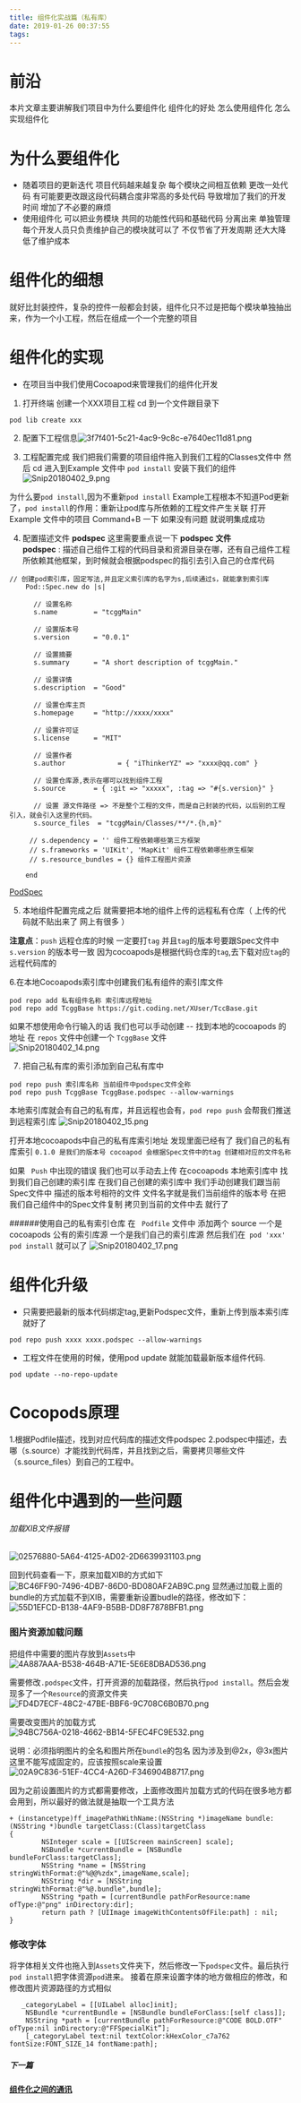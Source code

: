 ```yaml
---
title: 组件化实战篇（私有库）
date: 2019-01-26 00:37:55
tags:
---
```

#  **前沿**
本片文章主要讲解我们项目中为什么要组件化  组件化的好处 怎么使用组件化  怎么实现组件化

 # **为什么要组件化**
- 随着项目的更新迭代  项目代码越来越复杂   每个模块之间相互依赖 更改一处代码 有可能要更改跟这段代码耦合度非常高的多处代码 导致增加了我们的开发时间  增加了不必要的麻烦 
- 使用组件化 可以把业务模块 共同的功能性代码和基础代码 分离出来 单独管理  每个开发人员只负责维护自己的模块就可以了  不仅节省了开发周期  还大大降低了维护成本


 #  **组件化的细想**
 就好比封装控件，复杂的控件一般都会封装，组件化只不过是把每个模块单独抽出来，作为一个小工程，然后在组成一个一个完整的项目

 # **组件化的实现**
- 在项目当中我们使用Cocoapod来管理我们的组件化开发

1. 打开终端 创建一个XXX项目工程
cd 到一个文件跟目录下
```
pod lib create xxx
```

2. 配置下工程信息![3f7f401-5c21-4ac9-9c8c-e7640ec11d81.png](https://github.com/MExuanHe/MExuanHe.github.io/raw/master/fancybox/images/16a34c82e48c81b1.png)

3. 工程配置完成 我们把我们需要的项目组件拖入到我们工程的Classes文件中  然后 cd 进入到Example 文件中 ```pod install``` 安装下我们的组件 ![Snip20180402_9.png](https://github.com/MExuanHe/MExuanHe.github.io/raw/master/fancybox/images/16a34c82e92cdb69.png)

为什么要```pod install```,因为不重新```pod install```   Example工程根本不知道Pod更新了，```pod install```的作用：重新让pod库与所依赖的工程文件产生关联
打开  Example 文件中的项目 Command+B 一下 如果没有问题 就说明集成成功


4. 配置描述文件   **podspec**
这里需要重点说一下 **podspec 文件**  
**podspec** : 描述自己组件工程的代码目录和资源目录在哪，还有自己组件工程所依赖其他框架，到时候就会根据podspec的指引去引入自己的仓库代码

```
// 创建pod索引库，固定写法,并且定义索引库的名字为s,后续通过s，就能拿到索引库
    Pod::Spec.new do |s|
    
      // 设置名称
      s.name         = "tcggMain"
    
      // 设置版本号
      s.version      = "0.0.1"
    
      // 设置摘要
      s.summary      = "A short description of tcggMain."
    
      // 设置详情
      s.description  = "Good"
    
      // 设置仓库主页
      s.homepage     = "http://xxxx/xxxx"
    
      // 设置许可证
      s.license      = "MIT"
    
      // 设置作者
      s.author             = { "iThinkerYZ" => "xxxx@qq.com" }
    
      // 设置仓库源,表示在哪可以找到组件工程
      s.source       = { :git => "xxxxx", :tag => "#{s.version}" }
    
      // 设置 源文件路径 => 不是整个工程的文件，而是自己封装的代码，以后别的工程引入，就会引入这里的代码。
      s.source_files  = "tcggMain/Classes/**/*.{h,m}"
    
     // s.dependency = '' 组件工程依赖哪些第三方框架
     // s.frameworks = 'UIKit', 'MapKit' 组件工程依赖哪些原生框架
     // s.resource_bundles = {} 组件工程图片资源
     
    end

```

[PodSpec](https://www.jianshu.com/p/f841e248bc4f)

5. 本地组件配置完成之后 就需要把本地的组件上传的远程私有仓库（ 上传的代码就不贴出来了 网上有很多 ）

**注意点**：```push``` 远程仓库的时候 一定要打```tag```  并且```tag```的版本号要跟Spec文件中 ```s.version``` 的版本号一致 因为cocoapods是根据代码仓库的```tag```,去下载对应```tag```的远程代码库的

6.在本地Cocoapods索引库中创建我们私有组件的索引库文件
```
pod repo add 私有组件名称 索引库远程地址
pod repo add TcggBase https://git.coding.net/XUser/TccBase.git
```
如果不想使用命令行输入的话  我们也可以手动创建
 --  找到本地的cocoapods 的地址  在 ```repos``` 文件中创建一个 ```TcggBase``` 文件  
![Snip20180402_14.png](https://github.com/MExuanHe/MExuanHe.github.io/raw/master/fancybox/images/16a34c82e974dd06.png)

7. 把自己私有库的索引添加到自己私有库中
```
pod repo push 索引库名称 当前组件中podspec文件全称
pod repo push TcggBase TcggBase.podspec --allow-warnings
```
本地索引库就会有自己的私有库，并且远程也会有，```pod repo push```    会帮我们推送到远程索引库 
![Snip20180402_15.png](https://github.com/MExuanHe/MExuanHe.github.io/raw/master/fancybox/images/16a34c82ea6a9dec.png)

打开本地cocoapods中自己的私有库索引地址 发现里面已经有了 我们自己的私有库索引  ``` 0.1.0 是我们的版本号 cocoapod 会根据Spec文件中的tag 创建相对应的文件名称  ```

如果 ``` Push``` 中出现的错误 我们也可以手动去上传
在cocoapods 本地索引库中 找到我们自己创建的索引库  在我们自己创建的索引库中 我们手动创建我们跟当前Spec文件中 描述的版本号相符的文件  文件名字就是我们当前组件的版本号   在把我们自己组件中的Spec文件复制 拷贝到当前的文件中去 就行了

######使用自己的私有索引仓库
在 ```  Podfile ```  文件中 添加两个 source 一个是cocoapods 公有的索引库源  一个是我们自己的索引库源  然后我们在``` pod 'xxx'```  ```pod install```  就可以了
![Snip20180402_17.png](https://github.com/MExuanHe/MExuanHe.github.io/raw/master/fancybox/images/16a34c82e8ccb385.png)

# 组件化升级
- 只需要把最新的版本代码绑定tag,更新Podspec文件，重新上传到版本索引库就好了
```
pod repo push xxxx xxxx.podspec --allow-warnings 
```
- 工程文件在使用的时候，使用pod update 就能加载最新版本组件代码.
```
pod update --no-repo-update
```

# Cocopods原理
1.根据Podfile描述，找到对应代码库的描述文件podspec
2.podspec中描述，去哪（s.source）才能找到代码库，并且找到之后，需要拷贝哪些文件（s.source_files）到自己的工程中。

# 组件化中遇到的一些问题

###### 加载XIB文件报错
![02576880-5A64-4125-AD02-2D6639931103.png](https://github.com/MExuanHe/MExuanHe.github.io/raw/master/fancybox/images/16a34c82ea5e3fe4.png)

回到代码查看一下，原来加载XIB的方式如下
![BC46FF90-7496-4DB7-86D0-BD080AF2AB9C.png](https://github.com/MExuanHe/MExuanHe.github.io/raw/master/fancybox/images/16a34c8308a7f943.png)
显然通过加载上面的bundle的方式加载不到XIB，需要重新设置budle的路径，修改如下：
![55D1EFCD-B138-4AF9-B5BB-DD8F7878BFB1.png](https://github.com/MExuanHe/MExuanHe.github.io/raw/master/fancybox/images/16a34c830cbf6450.png)


### 图片资源加载问题
把组件中需要的图片存放到```Assets```中![4A887AAA-B538-464B-A71E-5E6E8DBAD536.png](https://github.com/MExuanHe/MExuanHe.github.io/raw/master/fancybox/images/16a34c830cb5ec76.jpeg)

需要修改```.podspec```文件，打开资源的加载路径，然后执行```pod install```。然后会发现多了一个```Resource```的资源文件夹![FD4D7ECF-48C2-47BE-BBF6-9C708C6B0B70.png](https://github.com/MExuanHe/MExuanHe.github.io/raw/master/fancybox/images/16a34c830ecec917.jpeg)


需要改变图片的加载方式
![94BC756A-0218-4662-BB14-5FEC4FC9E532.png](https://github.com/MExuanHe/MExuanHe.github.io/raw/master/fancybox/images/16a34c83125f00a0.jpeg)


说明：必须指明图片的全名和图片所在```bundle```的包名
因为涉及到@2x，@3x图片这里不能写成固定的，应该按照scale来设置![02A9C836-51EF-4CC4-A26D-F346904B8717.png](https://github.com/MExuanHe/MExuanHe.github.io/raw/master/fancybox/images/16a34c83141fa7b9.jpeg)


因为之前设置图片的方式都需要修改，上面修改图片加载方式的代码在很多地方都会用到，所以最好的做法就是抽取一个工具方法
```
+ (instancetype)ff_imagePathWithName:(NSString *)imageName bundle:(NSString *)bundle targetClass:(Class)targetClass
{
        NSInteger scale = [[UIScreen mainScreen] scale];
        NSBundle *currentBundle = [NSBundle bundleForClass:targetClass];
        NSString *name = [NSString stringWithFormat:@"%@@%zdx",imageName,scale];
        NSString *dir = [NSString stringWithFormat:@"%@.bundle",bundle];
        NSString *path = [currentBundle pathForResource:name ofType:@"png" inDirectory:dir];
        return path ? [UIImage imageWithContentsOfFile:path] : nil;
}
```



### 修改字体

将字体相关文件也拖入到```Assets```文件夹下，然后修改一下```podspec```文件。最后执行```pod install```把字体资源```pod```进来。
接着在原来设置字体的地方做相应的修改，和修改图片资源路径的方式相似
```
   _categoryLabel = [[UILabel alloc]init];
    NSBundle *currentBundle = [NSBundle bundleForClass:[self class]];
    NSString *path = [currentBundle pathForResource:@"CODE BOLD.OTF" ofType:nil inDirectory:@"FFSpecialKit”];
    [_categoryLabel text:nil textColor:kHexColor_c7a762 fontSize:FONT_SIZE_14 fontName:path];
```

##### 下一篇
**[组件化之间的通讯](https://www.jianshu.com/p/596d4efbbccb)** 